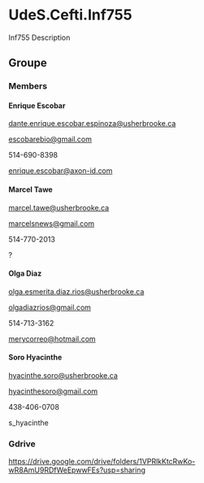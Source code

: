 # UdeS.Cefti.Inf755
Inf755 Description

## Groupe

### Members

#### Enrique Escobar

dante.enrique.escobar.espinoza@usherbrooke.ca

escobarebio@gmail.com

514-690-8398

enrique.escobar@axon-id.com

#### Marcel Tawe

marcel.tawe@usherbrooke.ca

marcelsnews@gmail.com

514-770-2013

?

#### Olga Diaz

olga.esmerita.diaz.rios@usherbrooke.ca

olgadiazrios@gmail.com

514-713-3162

merycorreo@hotmail.com

#### Soro Hyacinthe

hyacinthe.soro@usherbrooke.ca

hyacinthesoro@gmail.com

438-406-0708

s_hyacinthe

### Gdrive

https://drive.google.com/drive/folders/1VPRlkKtcRwKo-wR8AmU9RDfWeEpwwFEs?usp=sharing

